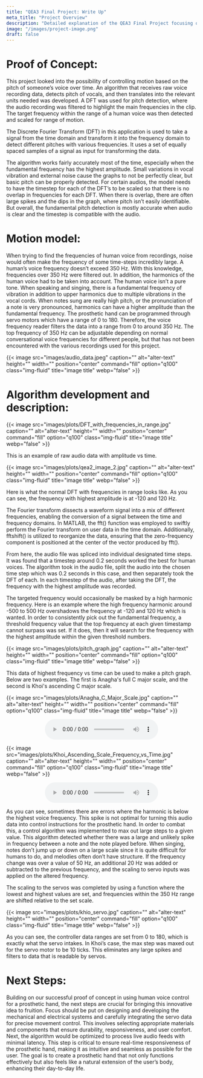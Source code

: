 ```yaml
---
title: "QEA3 Final Project: Write Up"
meta_title: "Project Overview"
description: "Detailed explanation of the QEA3 Final Project focusing on advanced audio recognition technology."
image: "/images/project-image.png"
draft: false
---
```


# Proof of Concept:

This project looked into the possibility of controlling motion based on the pitch of someone’s voice over time. An algorithm that receives raw voice recording data, detects pitch of vocals, and then translates into the relevant units needed was developed. A DFT was used for pitch detection, where the audio recording was filtered to highlight the main frequencies in the clip. The target frequency within the range of a human voice was then detected and scaled for range of motion.

The Discrete Fourier Transform (DFT) in this application is used to take a signal from the time domain and transform it into the frequency domain to detect different pitches with various frequencies. It uses a set of equally spaced samples of a signal as input for transforming the data. 

The algorithm works fairly accurately most of the time, especially when the fundamental frequency has the highest amplitude. Small variations in vocal vibration and external noise cause the graphs to not be perfectly clear, but basic pitch can be properly detected. For certain audios, the model needs to have the timestep for each of the DFT’s to be scaled so that there is no overlap in frequencies for each DFT. When there is overlap, there are often large spikes and the dips in the graph, where pitch isn’t easily identifiable. But overall, the fundamental pitch detection is mostly accurate when audio is clear and the timestep is compatible with the audio. 


# Motion model:
When trying to find the frequencies of human voice from recordings, noise would often make the frequency of some time-steps incredibly large. A human’s voice frequency doesn’t exceed 350 Hz. With this knowledge, frequencies over 350 Hz were filtered out. In addition, the harmonics of the human voice had to be taken into account.  The human voice isn’t a pure tone. When speaking and singing, there is a fundamental frequency of vibration in addition to upper harmonics due to multiple vibrations in the vocal cords. When notes sung are really high pitch, or the pronunciation of a note is very pronounced, harmonics can have a higher amplitude than the fundamental frequency. The prosthetic hand can be programmed through servo motors which have a range of 0 to 180. Therefore, the voice frequency reader filters the data into a range from 0 to around 350 Hz. The top frequency of 350 Hz can be adjustable depending on normal conversational voice frequencies for different people, but that has not been encountered with the various recordings used for this project.

{{< image src="images/audio_data.jpeg" caption="" alt="alter-text" height="" width="" position="center" command="fill" option="q100" class="img-fluid" title="image title"  webp="false" >}}

# Algorithm development and description:

{{< image src="images/plots/DFT_with_frequencies_in_range.jpg" caption="" alt="alter-text" height="" width="" position="center" command="fill" option="q100" class="img-fluid" title="image title"  webp="false" >}}

This is an example of raw audio data with amplitude vs time.

{{< image src="images/plots/qea2_image_2.jpg" caption="" alt="alter-text" height="" width="" position="center" command="fill" option="q100" class="img-fluid" title="image title"  webp="false" >}}

Here is what the normal DFT with frequencies in range looks like. As you can see, the frequency with highest amplitude is at -120 and 120 Hz.

The Fourier transform dissects a waveform signal into a mix of different frequencies, enabling the conversion of a signal between the time and frequency domains. In MATLAB, the fft() function was employed to swiftly perform the Fourier transform on user data in the time domain. Additionally, fftshift() is utilized to reorganize the data, ensuring that the zero-frequency component is positioned at the center of the vector produced by fft().

From here, the audio file was spliced into individual designated time steps. It was found that a timestep around 0.2 seconds worked the best for human voices. The algorithm took in the audio file, split the audio into the chosen time step which was 0.2 seconds in this case, and then separately took the DFT of each. In each timestep of the audio, after taking the DFT, the frequency with the highest amplitude was recorded. 

The targeted frequency would occasionally be masked by a high harmonic frequency. Here is an example where the high frequency harmonic around -500 to 500 Hz overshadows the frequency at -120 and 120 Hz which is wanted. In order to consistently pick out the fundamental frequency, a threshold frequency value that the top frequency at each given timestamp cannot surpass was set. If it does, then it will search for the frequency with the highest amplitude within the given threshold numbers.

{{< image src="images/plots/pitch_graph.jpg" caption="" alt="alter-text" height="" width="" position="center" command="fill" option="q100" class="img-fluid" title="image title"  webp="false" >}}

This data of highest frequency vs time can be used to make a pitch graph. Below are two examples. The first is Anagha's full C major scale, and the second is Khoi's ascending C major scale.

{{< image src="images/plots/Anagha_C_Major_Scale.jpg" caption="" alt="alter-text" height="" width="" position="center" command="fill" option="q100" class="img-fluid" title="image title"  webp="false" >}}

<audio controls style="display: block; margin: 0 auto;">
    <source src="/audio/anagha2.m4a" type="audio/mpeg">
    Your browser does not support the audio element.
</audio>

{{< image src="images/plots/Khoi_Ascending_Scale_Frequency_vs_Time.jpg" caption="" alt="alter-text" height="" width="" position="center" command="fill" option="q100" class="img-fluid" title="image title"  webp="false" >}}

<audio controls style="display: block; margin: 0 auto;">
  <source src="/audio/khoi_scale.m4a" type="audio/mpeg">
  Your browser does not support the audio element.
</audio>

As you can see, sometimes there are errors where the harmonic is below the highest voice frequency. This spike is not optimal for turning this audio data into control instructions for the prosthetic hand. In order to combat this, a control algorithm was implemented to max out large steps to a given value. This algorithm detected whether there was a large and unlikely spike in frequency between a note and the note played before. When singing, notes don’t jump up or down on a large scale since it is quite difficult for humans to do, and melodies often don’t have structure. If the frequency change was over a value of 50 Hz, an additional 20 Hz was added or subtracted to the previous frequency, and the scaling to servo inputs was applied on the altered frequency. 

The scaling to the servos was completed by using a function where the lowest and highest values are set, and frequencies within the 350 Hz range are shifted relative to the set scale. 

{{< image src="images/plots/khio_servo.jpg" caption="" alt="alter-text" height="" width="" position="center" command="fill" option="q100" class="img-fluid" title="image title"  webp="false" >}}

As you can see, the controller data ranges are set from 0 to 180, which is exactly what the servo intakes. In Khoi’s case,  the max step was maxed out for the servo motor to be 10 ticks. This eliminates any large spikes and filters to data that is readable by servos.

# Next Steps:
Building on our successful proof of concept in using human voice control for a prosthetic hand, the next steps are crucial for bringing this innovative idea to fruition. Focus should be put on designing and developing the mechanical and electrical systems and carefully integrating the servo data for precise movement control. This involves selecting appropriate materials and components that ensure durability, responsiveness, and user comfort. Next, the algorithm would be optimized to process live audio feeds with minimal latency. This step is critical to ensure real-time responsiveness of the prosthetic hand, making it as intuitive and seamless as possible for the user. The goal is to create a prosthetic hand that not only functions effectively but also feels like a natural extension of the user’s body, enhancing their day-to-day life.

